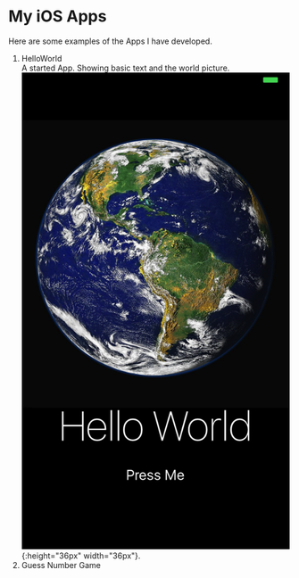 # My iOS Apps
Here are some examples of the Apps I have developed.  
1. HelloWorld  
    A started App. Showing basic text and the world picture.
    ![alt text](https://github.com/zzzyq/My-iOS-Apps/blob/master/HellowWorld/screen%20shoot.png){:height="36px" width="36px"}.
2. Guess Number Game
